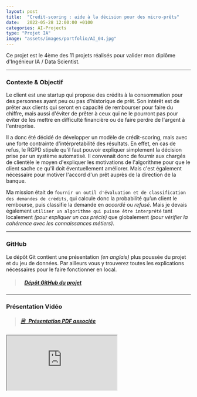 ```yaml
---
layout: post
title:  "Credit-scoring : aide à la décision pour des micro-prêts"
date:   2022-05-28 12:00:00 +0100
categories: AI-Projects
type: "Projet IA"
image: "assets/images/portfolio/AI_04.jpg"
---
```


Ce projet est le 4ème des 11 projets réalisés pour valider mon diplôme d'Ingénieur IA / Data Scientist.

---
### Contexte & Objectif

Le client est une startup qui propose des crédits à la consommation pour des personnes ayant peu ou pas d'historique de prêt. Son intérêt est de prêter aux clients qui seront en capacité de rembourser pour faire du chiffre, mais aussi d'éviter de prêter à ceux qui ne le pourront pas pour éviter de les mettre en difficulté financière ou de faire perdre de l'argent à l'entreprise.

Il a donc été décidé de développer un modèle de crédit-scoring, mais avec une forte contrainte d'intérpretabilité des résultats. En effet, en cas de refus, le RGPD stipule qu'il faut pouvoir expliquer simplement la décision prise par un système automatisé. Il convenait donc de fournir aux chargés de clientèle le moyen d'expliquer les motivations de l'algorithme pour que le client sache ce qu'il doit éventuellement améliorer. Mais c'est également nécessaire pour motiver l'accord d'un prêt auprès de la direction de la banque.

Ma mission était de `fournir un outil d'évaluation et de classification des demandes de crédits`, qui calcule donc la probabilité qu’un client le rembourse, puis classifie la demande en *accordé* ou *refusé*. Mais je devais également `utiliser un algorithme qui puisse être interprété` tant localement *(pour expliquer un cas précis)* que globalement *(pour vérifier la cohérence avec les connaissances métiers)*.

---
### GitHub
Le dépôt Git contient une présentation *(en anglais)* plus poussée du projet et du jeu de données. Par ailleurs vous y trouverez toutes les explications nécessaires pour le faire fonctionner en local.

> ##### <ico class="ti-github"></ico>&nbsp;&nbsp; <a href='https://github.com/Valkea/OC_AI_04' target='_blank'>Dépôt GitHub du projet</a>

---
### Présentation Vidéo

> ##### <a href='{{site.baseurl}}/assets/pdf/AI_P04.pdf' target='_blank'><ico><b>🗎 </b></ico>&nbsp;&nbsp;Présentation PDF associée</a>

<iframe class='youtube_video' src="https://www.youtube-nocookie.com/embed/EtK3HNdhMgc" title="YouTube video player" allow="accelerometer; autoplay; clipboard-write; encrypted-media; gyroscope; picture-in-picture" allowfullscreen></iframe>
